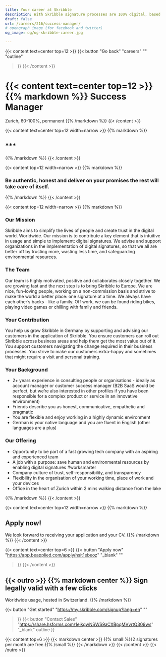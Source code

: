 ```yaml
---
title: Your career at Skribble
description: With Skribble signature processes are 100% digital, based on the qualified electronic signature “QES” - the e-signature, which is equivalent to your hand-written signature according to Swiss and EU law.
draft: false
url: /careers/216/success-manager/
# opengraph image (for facebook and twitter)
og_image: og/og-skribble-career.jpg

---
```


{{< content text=center top=12 >}}
{{< button
  "Go back"
  "careers"
  ""
  "outline"
>}}
{{< /content >}}

{{< content text=center top=12 >}}
{{% markdown %}}
Success Manager
===============
Zurich, 60-100%, permanent
{{% /markdown %}}
{{< /content >}}

{{< content text=center top=12 width=narrow >}}
{{% markdown %}}
## ***
{{% /markdown %}}
{{< /content >}}

{{< content top=12 width=narrow >}}
{{% markdown %}}
### Be authentic, honest and deliver on your promises the rest will take care of itself. 
{{% /markdown %}}
{{< /content >}}

{{< content top=12 width=narrow >}}
{{% markdown %}}
### Our Mission
Skribble aims to simplify the lives of people and create trust in the digital world. Worldwide. Our mission is to contribute a key element that is intuitive in usage and simple to implement: digital signatures. We advise and support organizations in the implementation of digital signatures, so that we all are better off by trusting more, wasting less time, and safeguarding environmental resources.  

### The Team
Our team is highly motivated, positive and collaborates closely together. We are growing fast and the next step is to bring Skribble to Europe. We are nice, fun-loving people, working on a non-commission basis and strive to make the world a better place: one signature at a time. We always have each other’s backs - like a family. Off work, we can be found riding bikes, playing video games or chilling with family and friends.

### Your Contribution
You help us grow Skribble in Germany by supporting and advising our customers in the application of Skribble. You ensure customers can roll out Skribble across business areas and help them get the most value out of it. You support customers navigating the change required in their business processes. You strive to make our customers extra-happy and sometimes that might require a visit and personal training.

### Your Background
- 2+ years experience in consulting people or organisations - ideally as account manager or customer success manager (B2B SaaS would be perfect, but we’re also interested in other profiles if you have been responsible for a complex product or service in an innovative environment)
- Friends describe you as honest, communicative, empathetic and pragmatic
- You are flexible and enjoy working in a highly dynamic environment
- German is your native language and you are fluent in English (other languages are a plus)


### Our Offering
- Opportunity to be part of a fast growing tech company with an aspiring and experienced team 
- A job with a purpose: save human and environmental resources by enabling digital signatures #worksmarter
- Company culture of trust, self-responsibility, and transparency
- Flexibility in the organisation of your working time, place of work and your devices
- Office in the heart of Zurich within 2 mins walking distance from the lake


{{% /markdown %}}
{{< /content >}}

{{< content text=center top=12 width=narrow >}}
{{% markdown %}}
## Apply now!
We look forward to receiving your application and your CV.
{{% /markdown %}}
{{< /content >}}

{{< content text=center top=6 >}}
{{< button
  "Apply now"
  "https://app.beapplied.com/apply/hsit1ebeoz"
  "_blank"
  ""
>}}
{{< /content >}}

[//]: # (--------------------------------------------------------------------------------------------------------------)

{{< outro >}}
{{% markdown center %}}
Sign legally valid with 
a few clicks
---
Worldwide usage, hosted in Switzerland.
{{% /markdown %}}

{{< button
  "Get started"
  "https://my.skribble.com/signup?lang=en"
  ""
>}}
{{< button
  "Contact Sales"
  "https://share.hsforms.com/1eikgwNSWS9aCXBpqMVvrtQ309ws"
  "_blank"
  outline
>}}

{{< content top=6 >}}
{{< markdown center >}}
{{% small %}}2 signatures per month are free.{{% /small %}} 
{{< /markdown >}}
{{< /content >}}
{{< /outro >}}
